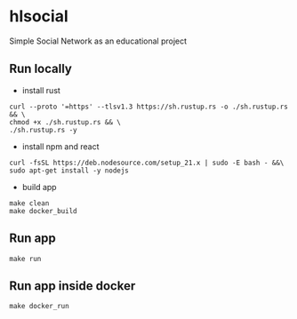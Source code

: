 # hlsocial
Simple Social Network as an educational project

## Run locally
* install rust
```
curl --proto '=https' --tlsv1.3 https://sh.rustup.rs -o ./sh.rustup.rs && \
chmod +x ./sh.rustup.rs && \
./sh.rustup.rs -y 
```
* install npm and react
```
curl -fsSL https://deb.nodesource.com/setup_21.x | sudo -E bash - &&\
sudo apt-get install -y nodejs
```
* build app
```
make clean
make docker_build
```

## Run app
```
make run
```

## Run app inside docker
```
make docker_run
```
